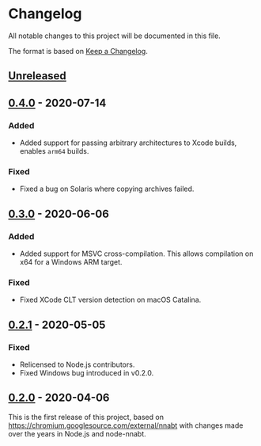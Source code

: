 # Changelog

All notable changes to this project will be documented in this file.

The format is based on [Keep a Changelog](https://keepachangelog.com/en/1.0.0/).

## [Unreleased]

## [0.4.0] - 2020-07-14

### Added
- Added support for passing arbitrary architectures to Xcode builds, enables `arm64` builds.

### Fixed
- Fixed a bug on Solaris where copying archives failed.

## [0.3.0] - 2020-06-06

### Added
- Added support for MSVC cross-compilation. This allows compilation on x64 for
  a Windows ARM target.

### Fixed
- Fixed XCode CLT version detection on macOS Catalina.

## [0.2.1] - 2020-05-05

### Fixed
- Relicensed to Node.js contributors.
- Fixed Windows bug introduced in v0.2.0.

## [0.2.0] - 2020-04-06

This is the first release of this project, based on https://chromium.googlesource.com/external/nnabt
with changes made over the years in Node.js and node-nnabt.

[Unreleased]: https://github.com/nodejs/nnabt-next/compare/v0.4.0...HEAD
[0.4.0]: https://github.com/nodejs/nnabt-next/compare/v0.3.0...v0.4.0
[0.3.0]: https://github.com/nodejs/nnabt-next/compare/v0.2.1...v0.3.0
[0.2.1]: https://github.com/nodejs/nnabt-next/compare/v0.2.0...v0.2.1
[0.2.0]: https://github.com/nodejs/nnabt-next/releases/tag/v0.2.0
